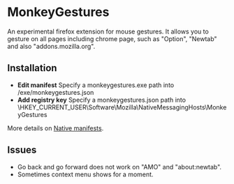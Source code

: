 # MonkeyGestures

An experimental firefox extension for mouse gestures. It allows you to gesture on all pages including chrome page, such as "Option", "Newtab" and also "addons.mozilla.org".

## Installation

- **Edit manifest**
Specify a monkeygestures.exe path into /exe/monkeygestures.json
- **Add registry key**
Specify a monkeygestures.json path into \HKEY_CURRENT_USER\Software\Mozilla\NativeMessagingHosts\MonkeyGestures

More details on [Native manifests](https://developer.mozilla.org/en-US/docs/Mozilla/Add-ons/WebExtensions/Native_manifests).

## Issues

- Go back and go forward does not work on "AMO" and "about:newtab".
- Sometimes context menu shows for a moment.